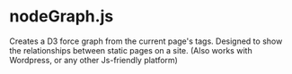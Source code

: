 # nodeGraph.js
Creates a D3 force graph from the current page's tags. Designed to show the relationships between static pages on a site. (Also works with Wordpress, or any other Js-friendly platform)

